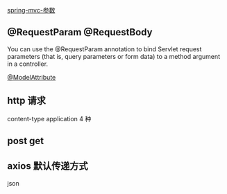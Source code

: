[spring-mvc-参数](https://docs.spring.io/spring/docs/current/spring-framework-reference/web.html#mvc-ann-methods)

## @RequestParam @RequestBody


You can use the @RequestParam annotation to bind Servlet request parameters
 (that is, query parameters or form data) to a method argument in a controller.
 
[@ModelAttribute](https://www.jianshu.com/p/cf9acf314a4c)

## http 请求

content-type 
application 4 种

## post get



## axios 默认传递方式

json
















